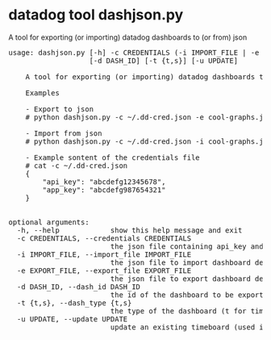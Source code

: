# datadog tool dashjson.py

A tool for exporting (or importing) datadog dashboards to (or from) json

<pre>
usage: dashjson.py [-h] -c CREDENTIALS (-i IMPORT_FILE | -e EXPORT_FILE)
                   [-d DASH_ID] [-t {t,s}] [-u UPDATE]

    A tool for exporting (or importing) datadog dashboards to (or from) json files.

    Examples

    - Export to json
    # python dashjson.py -c ~/.dd-cred.json -e cool-graphs.json -d 12345

    - Import from json
    # python dashjson.py -c ~/.dd-cred.json -i cool-graphs.json

    - Example sontent of the credentials file
    # cat -c ~/.dd-cred.json
    {
        "api_key": "abcdefg12345678",
        "app_key": "abcdefg987654321"
    }


optional arguments:
  -h, --help            show this help message and exit
  -c CREDENTIALS, --credentials CREDENTIALS
                        the json file containing api_key and app_key as dictionary entries
  -i IMPORT_FILE, --import_file IMPORT_FILE
                        the json file to import dashboard definition from
  -e EXPORT_FILE, --export_file EXPORT_FILE
                        the json file to export dashboard definition to
  -d DASH_ID, --dash_id DASH_ID
                        the id of the dashboard to be exported
  -t {t,s}, --dash_type {t,s}
                        the type of the dashboard (t for timeboard and s for screenboard) to be imported or exported
  -u UPDATE, --update UPDATE
                        update an existing timeboard (used in combination with -i, not supported for screenboards)
</pre>
